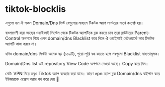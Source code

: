 # tiktok-blocklis
এগুলো হল ঐ সকল Domain/Dns লিস্ট যেগুলোর মাধ্যমে টিকটক অ্যাপ সার্ভারের সাথে কানেক্ট হয়।

বাংলাদেশী যারা আছেন ওয়াইফাই সিস্টেম থেকে টিকটক অ্যাপটিকে ব্লক করতে চান তারা রাউটারের Parent-Control অপশনে গিয়ে এসব domain/dns Blacklist করে দিলে ঐ ওয়াইফাই নেটওয়ার্কে আর টিকটক অ্যাপটি কাজ করবে না।

যদিও domain/dns লিস্টটা অনেক বড় (১১৯টি), পুরো-পুরি বন্ধ করতে হলে সবগুলো Blacklist বাধ্যতামূলক।

Domain/Dns list এই repository  View Code অপশনে দেওয়া আছে। Copy করে নিন।


নোট:
VPN দিয়ে তবুও Tiktok অ্যাপ ব্যবহার করা যাবে। কারণ vpn অ্যাপ ব্লক Domain/dns বাইপাস করে ইউজারকে এক্সেস করার পথ করে দেয় 🥲
